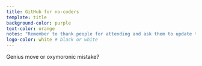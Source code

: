 ```yaml
---
title: GitHub for no-coders
template: title
background-color: purple
text-color: orange
notes: "Remember to thank people for attending and ask them to update their names and pronouns in Zoom if they're comfortable with that."
logo-color: white # black or white
---
```

Genius move or oxymoronic mistake?